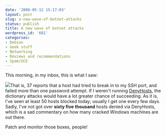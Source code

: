 ```yaml
---
date: '2008-05-12 15:17:03'
layout: post
slug: a-new-wave-of-botnet-attacks
status: publish
title: A new wave of botnet attacks
wordpress_id: '681'
categories:
- Debian
- Geek stuff
- Networking
- Reviews and recommendations
- Spam/UCE
---
```


This morning, in my inbox, this is what I saw:

[![](http://fnord.phfactor.net/wp-content/uploads/2008/05/denyhosts.jpg)](http://fnord.phfactor.net/wp-content/uploads/2008/05/denyhosts.jpg)That is, 37 reports that a host had tried to break in to my SSH port, and failed more than one password attempt. If I weren't running [DenyHosts](http://denyhosts.sourceforge.net/), the dictionary attacks would have a lot greater chance of succeeding. As it is, I've seen at least 50 hosts blocked today; usually I get one every few days. Sadly, I've not got over **sixty five thousand** hosts denied via DenyHosts, which is a sad commentary on how many cracked Windows machines are out there.

Patch and monitor those boxes, people!
